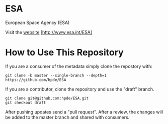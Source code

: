 # ESA

European Space Agency (ESA)

Visit the [website](http://www.esa.int/ESA) [http://www.esa.int/ESA]

# How to Use This Repository

If you are a consumer of the metadata simply clone the repostory with:

````
git clone -b master --single-branch --depth=1 https://github.com/hpde/ESA
````

If you are a contributor, clone the repository and use the "draft" branch.
````
git clone git@github.com:hpde/ESA.git
git checkout draft
````

After pushing updates send a "pull request". After a review, the changes
will be added to the master branch and shared with consumers.

